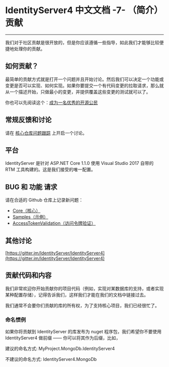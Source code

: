 # IdentityServer4 中文文档 -7- （简介）贡献

-----------------------------------------------------------

我们对于社区贡献是很开放的，但是你应该遵循一些指导，如此我们才能够比较便捷地处理你的贡献。

## 如何贡献？

最简单的贡献方式就是打开一个问题并且开始讨论。然后我们可以决定一个功能或变更是否可以实现、如何实现。如果你要提交一个有代码变更的拉取请求，那么就从一个描述开始，只做最小的变更，并提供覆盖这些变更的测试就可以了。

你也可以先阅读这个：[成为一名优秀的开源公民](https://hackernoon.com/being-a-good-open-source-citizen-9060d0ab9732#.x3hocgw85)

## 常规反馈和讨论

请在 [核心仓库问题跟踪](https://github.com/IdentityServer/IdentityServer4/issues) 上开启一个讨论。

## 平台

IdentityServer 是针对 ASP.NET Core 1.1.0 使用 Visual Studio 2017 自带的 RTM 工具构建的。这是我们接受的唯一配置。

## BUG 和 功能 请求

请在合适的 Github 仓库上记录新问题：

* [Core（核心）](https://github.com/IdentityServer/IdentityServer4)
* [Samples（示例）](https://github.com/IdentityServer/IdentityServer4.Samples)
* [AccessTokenValidation（访问令牌验证）](https://github.com/IdentityServer/IdentityServer4.AccessTokenValidation)

## 其他讨论

[https://gitter.im/IdentityServer/IdentityServer4](https://gitter.im/IdentityServer/IdentityServer4)

## 贡献代码和内容

我们非常欢迎你开始贡献你的项目代码（例如，实现对某数据库的支持，或者实现某种配置存储），记得告诉我们，这样我们才能在我们的文档中链接过去。

我们通常不会要你们贡献的库的所有权，为了支持核心项目，我们已经很忙了。

### 命名惯例

如果你将贡献到 IdentityServer 的库发布为 nuget 程序包，我们希望你不要使用 IdentityServer4 做前缀 —— 你可以将其作为后缀，比如，

建议的命名方式:           MyProject.MongoDb.IdentityServer4

不建议的命名方式:       IdentityServer4.MongoDb